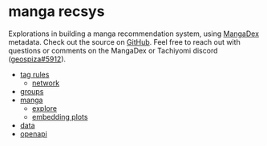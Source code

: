 # manga recsys

Explorations in building a manga recommendation system, using [MangaDex](https://mangadex.org/) metadata.
Check out the source on [GitHub](https://github.com/geospiza-fortis/manga-recsys).
Feel free to reach out with questions or comments on the MangaDex or Tachiyomi discord ([geospiza#5912](https://geospiza.me/)).

- [tag rules](./tag-rules)
  - [network](./tag-rules/network)
- [groups](./groups)
- [manga](./manga)
  - [explore](./manga/explore)
  - [embedding plots](./manga/embedding-plots)
- [data](./data)
- [openapi](./openapi)

